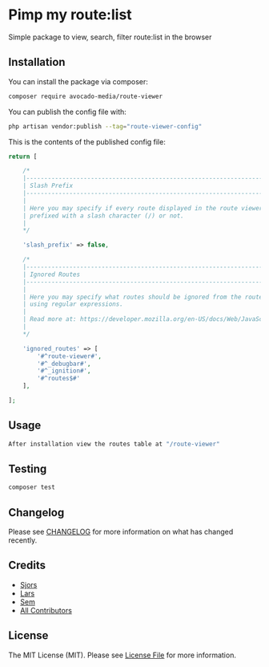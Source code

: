 # Pimp my route:list

Simple package to view, search, filter route:list in the browser

## Installation

You can install the package via composer:

```bash
composer require avocado-media/route-viewer
```

You can publish the config file with:

```bash
php artisan vendor:publish --tag="route-viewer-config"
```

This is the contents of the published config file:

```php
return [

    /*
    |--------------------------------------------------------------------------
    | Slash Prefix
    |--------------------------------------------------------------------------
    |
    | Here you may specify if every route displayed in the route viewer should be
    | prefixed with a slash character (/) or not.
    |
    */

    'slash_prefix' => false,

    /*
    |--------------------------------------------------------------------------
    | Ignored Routes
    |--------------------------------------------------------------------------
    |
    | Here you may specify what routes should be ignored from the route list by
    | using regular expressions.
    |
    | Read more at: https://developer.mozilla.org/en-US/docs/Web/JavaScript/Guide/Regular_Expressions/Cheatsheet
    |
    */

    'ignored_routes' => [
        '#^route-viewer#',
        '#^_debugbar#',
        '#^_ignition#',
        '#^routes$#'
    ],

];
```

## Usage

```php
After installation view the routes table at "/route-viewer"  
```

## Testing

```bash
composer test
```

## Changelog

Please see [CHANGELOG](CHANGELOG.md) for more information on what has changed recently.

## Credits

- [Sjors](https://github.com/orgs/avocado-media/people/devsjors)
- [Lars](https://github.com/orgs/avocado-media/people/larstw98)
- [Sem](https://github.com/orgs/avocado-media/people/semammerlaan)
- [All Contributors](../../contributors)

## License

The MIT License (MIT). Please see [License File](LICENSE.md) for more information.
